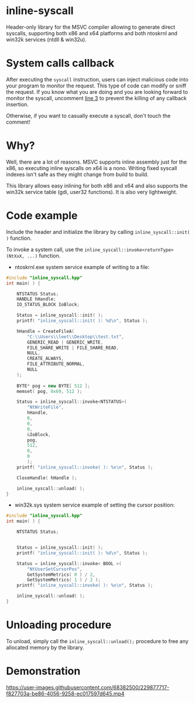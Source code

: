# inline-syscall
Header-only library for the MSVC compiler allowing to generate direct syscalls, supporting both x86 and x64 platforms and both ntoskrnl and win32k services (ntdll & win32u).

# System calls callback
After executing the `syscall` instruction, users can inject malicious code into your program to monitor the request. This type of code can modify or sniff the request.
If you know what you are doing and you are looking forward to monitor the syscall, uncomment [line 3](https://github.com/n00bes/inline-syscall/blob/73a0d098155a0f22a8566b63a611546016f0947a/inline_syscall.hpp#L3) to prevent the killing of any callback insertion.

Otherwise, if you want to casually execute a syscall, don't touch the comment!
# Why?
Well, there are a lot of reasons. MSVC supports inline assembly just for the x86, so executing inline syscalls on x64 is a nono. Writing fixed syscall indexes isn't safe as they might change from build to build.

This library allows easy inlining for both x86 and x64 and also supports the win32k service table (gdi, user32 functions).
It is also very lightweight.

# Code example
Include the header and initialize the library by calling `inline_syscall::init( )` function.

To invoke a system call, use the `inline_syscall::invoke<returnType>(NtXxX, ...)` function.

* ntoskrnl.exe system service example of writing to a file:
```cpp
#include "inline_syscall.hpp"
int main( ) {

    NTSTATUS Status;
    HANDLE hHandle;
    IO_STATUS_BLOCK IoBlock;

    Status = inline_syscall::init( );
    printf( "inline_syscall::init( ): %d\n", Status );

    hHandle = CreateFileA(
        "C:\\Users\\leet\\Desktop\\test.txt",
        GENERIC_READ | GENERIC_WRITE,
        FILE_SHARE_WRITE | FILE_SHARE_READ,
        NULL,
        CREATE_ALWAYS,
        FILE_ATTRIBUTE_NORMAL,
        NULL
    );
    
    BYTE* pog = new BYTE[ 512 ];
    memset( pog, 0x69, 512 );

    Status = inline_syscall::invoke<NTSTATUS>(
        "NtWriteFile",
        hHandle,
        0,
        0,
        0,
        &IoBlock,
        pog,
        512,
        0,
        0
        );
    printf( "inline_syscall::invoke( ): %x\n", Status );

    CloseHandle( hHandle );

    inline_syscall::unload( );
}
```

* win32k.sys system service example of setting the cursor position:
```cpp
#include "inline_syscall.hpp"
int main( ) {

    NTSTATUS Status;


    Status = inline_syscall::init( );
    printf( "inline_syscall::init( ): %d\n", Status );

    Status = inline_syscall::invoke< BOOL >(
        "NtUserSetCursorPos",
        GetSystemMetrics( 0 ) / 2,
        GetSystemMetrics( 1 ) / 2 );
    printf( "inline_syscall::invoke( ): %x\n", Status );

    inline_syscall::unload( );
}
```

# Unloading procedure
To unload, simply call the `inline_syscall::unload();` procedure to free any allocated memory by the library.

# Demonstration


https://user-images.githubusercontent.com/68382500/229877717-f827703a-be86-4056-9258-ec017597d645.mp4

